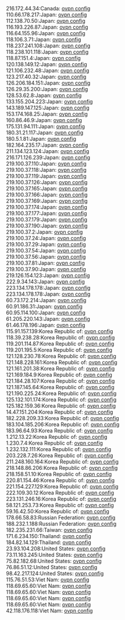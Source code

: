 216.172.44.34:Canada: [ovpn config](vpn/216_172_44_34.ovpn)  
110.66.178.217:Japan: [ovpn config](vpn/110_66_178_217.ovpn)  
112.138.70.50:Japan: [ovpn config](vpn/112_138_70_50.ovpn)  
116.193.226.87:Japan: [ovpn config](vpn/116_193_226_87.ovpn)  
116.64.155.96:Japan: [ovpn config](vpn/116_64_155_96.ovpn)  
118.106.3.71:Japan: [ovpn config](vpn/118_106_3_71.ovpn)  
118.237.241.108:Japan: [ovpn config](vpn/118_237_241_108.ovpn)  
118.238.101.118:Japan: [ovpn config](vpn/118_238_101_118.ovpn)  
118.87.151.4:Japan: [ovpn config](vpn/118_87_151_4.ovpn)  
120.138.149.12:Japan: [ovpn config](vpn/120_138_149_12.ovpn)  
121.106.232.48:Japan: [ovpn config](vpn/121_106_232_48.ovpn)  
123.217.40.32:Japan: [ovpn config](vpn/123_217_40_32.ovpn)  
126.206.184.151:Japan: [ovpn config](vpn/126_206_184_151.ovpn)  
126.29.35.200:Japan: [ovpn config](vpn/126_29_35_200.ovpn)  
128.53.62.8:Japan: [ovpn config](vpn/128_53_62_8.ovpn)  
133.155.204.223:Japan: [ovpn config](vpn/133_155_204_223.ovpn)  
143.189.147.125:Japan: [ovpn config](vpn/143_189_147_125.ovpn)  
153.174.168.25:Japan: [ovpn config](vpn/153_174_168_25.ovpn)  
160.86.46.9:Japan: [ovpn config](vpn/160_86_46_9.ovpn)  
175.131.94.111:Japan: [ovpn config](vpn/175_131_94_111.ovpn)  
180.31.21.117:Japan: [ovpn config](vpn/180_31_21_117.ovpn)  
180.5.1.81:Japan: [ovpn config](vpn/180_5_1_81.ovpn)  
182.164.235.17:Japan: [ovpn config](vpn/182_164_235_17.ovpn)  
211.134.123.124:Japan: [ovpn config](vpn/211_134_123_124.ovpn)  
216.171.126.239:Japan: [ovpn config](vpn/216_171_126_239.ovpn)  
219.100.37.110:Japan: [ovpn config](vpn/219_100_37_110.ovpn)  
219.100.37.118:Japan: [ovpn config](vpn/219_100_37_118.ovpn)  
219.100.37.119:Japan: [ovpn config](vpn/219_100_37_119.ovpn)  
219.100.37.126:Japan: [ovpn config](vpn/219_100_37_126.ovpn)  
219.100.37.165:Japan: [ovpn config](vpn/219_100_37_165.ovpn)  
219.100.37.166:Japan: [ovpn config](vpn/219_100_37_166.ovpn)  
219.100.37.169:Japan: [ovpn config](vpn/219_100_37_169.ovpn)  
219.100.37.174:Japan: [ovpn config](vpn/219_100_37_174.ovpn)  
219.100.37.177:Japan: [ovpn config](vpn/219_100_37_177.ovpn)  
219.100.37.179:Japan: [ovpn config](vpn/219_100_37_179.ovpn)  
219.100.37.190:Japan: [ovpn config](vpn/219_100_37_190.ovpn)  
219.100.37.2:Japan: [ovpn config](vpn/219_100_37_2.ovpn)  
219.100.37.24:Japan: [ovpn config](vpn/219_100_37_24.ovpn)  
219.100.37.29:Japan: [ovpn config](vpn/219_100_37_29.ovpn)  
219.100.37.54:Japan: [ovpn config](vpn/219_100_37_54.ovpn)  
219.100.37.56:Japan: [ovpn config](vpn/219_100_37_56.ovpn)  
219.100.37.81:Japan: [ovpn config](vpn/219_100_37_81.ovpn)  
219.100.37.90:Japan: [ovpn config](vpn/219_100_37_90.ovpn)  
219.126.154.123:Japan: [ovpn config](vpn/219_126_154_123.ovpn)  
222.9.34.143:Japan: [ovpn config](vpn/222_9_34_143.ovpn)  
223.134.178.178:Japan: [ovpn config](vpn/223_134_178_178.ovpn)  
223.134.178.178:Japan: [ovpn config](vpn/223_134_178_178.ovpn)  
60.73.172.214:Japan: [ovpn config](vpn/60_73_172_214.ovpn)  
60.91.186.31:Japan: [ovpn config](vpn/60_91_186_31.ovpn)  
60.95.114.100:Japan: [ovpn config](vpn/60_95_114_100.ovpn)  
61.205.220.143:Japan: [ovpn config](vpn/61_205_220_143.ovpn)  
61.46.178.196:Japan: [ovpn config](vpn/61_46_178_196.ovpn)  
115.91.157.139:Korea Republic of: [ovpn config](vpn/115_91_157_139.ovpn)  
118.39.238.28:Korea Republic of: [ovpn config](vpn/118_39_238_28.ovpn)  
119.201.114.87:Korea Republic of: [ovpn config](vpn/119_201_114_87.ovpn)  
119.201.195.5:Korea Republic of: [ovpn config](vpn/119_201_195_5.ovpn)  
121.128.230.78:Korea Republic of: [ovpn config](vpn/121_128_230_78.ovpn)  
121.148.228.161:Korea Republic of: [ovpn config](vpn/121_148_228_161.ovpn)  
121.161.201.38:Korea Republic of: [ovpn config](vpn/121_161_201_38.ovpn)  
121.169.184.9:Korea Republic of: [ovpn config](vpn/121_169_184_9.ovpn)  
121.184.28.107:Korea Republic of: [ovpn config](vpn/121_184_28_107.ovpn)  
121.187.145.64:Korea Republic of: [ovpn config](vpn/121_187_145_64.ovpn)  
121.190.225.24:Korea Republic of: [ovpn config](vpn/121_190_225_24.ovpn)  
125.132.101.174:Korea Republic of: [ovpn config](vpn/125_132_101_174.ovpn)  
125.182.159.36:Korea Republic of: [ovpn config](vpn/125_182_159_36.ovpn)  
14.47.151.204:Korea Republic of: [ovpn config](vpn/14_47_151_204.ovpn)  
182.228.209.33:Korea Republic of: [ovpn config](vpn/182_228_209_33.ovpn)  
183.104.185.206:Korea Republic of: [ovpn config](vpn/183_104_185_206.ovpn)  
183.96.64.93:Korea Republic of: [ovpn config](vpn/183_96_64_93.ovpn)  
1.212.13.22:Korea Republic of: [ovpn config](vpn/1_212_13_22.ovpn)  
1.230.7.4:Korea Republic of: [ovpn config](vpn/1_230_7_4.ovpn)  
1.232.132.111:Korea Republic of: [ovpn config](vpn/1_232_132_111.ovpn)  
203.228.7.26:Korea Republic of: [ovpn config](vpn/203_228_7_26.ovpn)  
211.248.160.164:Korea Republic of: [ovpn config](vpn/211_248_160_164.ovpn)  
218.148.86.206:Korea Republic of: [ovpn config](vpn/218_148_86_206.ovpn)  
218.158.51.10:Korea Republic of: [ovpn config](vpn/218_158_51_10.ovpn)  
220.81.154.46:Korea Republic of: [ovpn config](vpn/220_81_154_46.ovpn)  
221.154.227.129:Korea Republic of: [ovpn config](vpn/221_154_227_129.ovpn)  
222.109.30.12:Korea Republic of: [ovpn config](vpn/222_109_30_12.ovpn)  
223.131.246.16:Korea Republic of: [ovpn config](vpn/223_131_246_16.ovpn)  
58.121.253.73:Korea Republic of: [ovpn config](vpn/58_121_253_73.ovpn)  
59.16.42.50:Korea Republic of: [ovpn config](vpn/59_16_42_50.ovpn)  
178.66.58.83:Russian Federation: [ovpn config](vpn/178_66_58_83.ovpn)  
188.232.1.188:Russian Federation: [ovpn config](vpn/188_232_1_188.ovpn)  
182.235.231.66:Taiwan: [ovpn config](vpn/182_235_231_66.ovpn)  
171.6.234.150:Thailand: [ovpn config](vpn/171_6_234_150.ovpn)  
184.82.14.129:Thailand: [ovpn config](vpn/184_82_14_129.ovpn)  
23.93.104.208:United States: [ovpn config](vpn/23_93_104_208.ovpn)  
73.11.163.245:United States: [ovpn config](vpn/73_11_163_245.ovpn)  
75.82.182.68:United States: [ovpn config](vpn/75_82_182_68.ovpn)  
76.86.51.12:United States: [ovpn config](vpn/76_86_51_12.ovpn)  
98.42.217.124:United States: [ovpn config](vpn/98_42_217_124.ovpn)  
115.76.51.53:Viet Nam: [ovpn config](vpn/115_76_51_53.ovpn)  
118.69.65.60:Viet Nam: [ovpn config](vpn/118_69_65_60.ovpn)  
118.69.65.60:Viet Nam: [ovpn config](vpn/118_69_65_60.ovpn)  
118.69.65.60:Viet Nam: [ovpn config](vpn/118_69_65_60.ovpn)  
118.69.65.60:Viet Nam: [ovpn config](vpn/118_69_65_60.ovpn)  
42.118.176.118:Viet Nam: [ovpn config](vpn/42_118_176_118.ovpn)  

